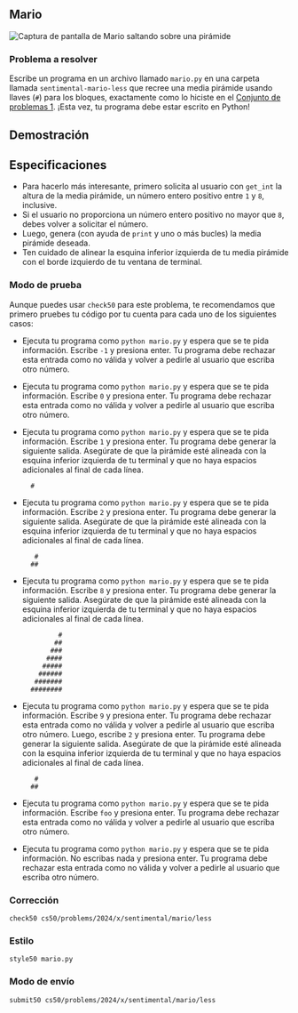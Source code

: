 ## Mario

![Captura de pantalla de Mario saltando sobre una pirámide](https://cs50.harvard.edu/x/2024/psets/6/mario/less/pyramid.png)

### Problema a resolver

Escribe un programa en un archivo llamado `mario.py` en una carpeta llamada `sentimental-mario-less` que recree una media pirámide usando llaves (`#`) para los bloques, exactamente como lo hiciste en el [Conjunto de problemas 1](../../../1/). ¡Esta vez, tu programa debe estar escrito en Python!

## Demostración

<script async="" data-autoplay="1" data-cols="100" data-loop="1" data-rows="12" id="asciicast-sUSilCTveD7JTV2lOZ7eIqKbo" src="https://asciinema.org/a/sUSilCTveD7JTV2lOZ7eIqKbo.js"></script>

## Especificaciones

- Para hacerlo más interesante, primero solicita al usuario con `get_int` la altura de la media pirámide, un número entero positivo entre `1` y `8`, inclusive.
- Si el usuario no proporciona un número entero positivo no mayor que `8`, debes volver a solicitar el número.
- Luego, genera (con ayuda de `print` y uno o más bucles) la media pirámide deseada.
- Ten cuidado de alinear la esquina inferior izquierda de tu media pirámide con el borde izquierdo de tu ventana de terminal.

### Modo de prueba

Aunque puedes usar `check50` para este problema, te recomendamos que primero pruebes tu código por tu cuenta para cada uno de los siguientes casos:

- Ejecuta tu programa como `python mario.py` y espera que se te pida información. Escribe `-1` y presiona enter. Tu programa debe rechazar esta entrada como no válida y volver a pedirle al usuario que escriba otro número.
- Ejecuta tu programa como `python mario.py` y espera que se te pida información. Escribe `0` y presiona enter. Tu programa debe rechazar esta entrada como no válida y volver a pedirle al usuario que escriba otro número.
- Ejecuta tu programa como `python mario.py` y espera que se te pida información. Escribe `1` y presiona enter. Tu programa debe generar la siguiente salida. Asegúrate de que la pirámide esté alineada con la esquina inferior izquierda de tu terminal y que no haya espacios adicionales al final de cada línea.

        #

- Ejecuta tu programa como `python mario.py` y espera que se te pida información. Escribe `2` y presiona enter. Tu programa debe generar la siguiente salida. Asegúrate de que la pirámide esté alineada con la esquina inferior izquierda de tu terminal y que no haya espacios adicionales al final de cada línea.

         #
        ##

- Ejecuta tu programa como `python mario.py` y espera que se te pida información. Escribe `8` y presiona enter. Tu programa debe generar la siguiente salida. Asegúrate de que la pirámide esté alineada con la esquina inferior izquierda de tu terminal y que no haya espacios adicionales al final de cada línea.

               #
              ##
             ###
            ####
           #####
          ######
         #######
        ########

- Ejecuta tu programa como `python mario.py` y espera que se te pida información. Escribe `9` y presiona enter. Tu programa debe rechazar esta entrada como no válida y volver a pedirle al usuario que escriba otro número. Luego, escribe `2` y presiona enter. Tu programa debe generar la siguiente salida. Asegúrate de que la pirámide esté alineada con la esquina inferior izquierda de tu terminal y que no haya espacios adicionales al final de cada línea.

         #
        ##

- Ejecuta tu programa como `python mario.py` y espera que se te pida información. Escribe `foo` y presiona enter. Tu programa debe rechazar esta entrada como no válida y volver a pedirle al usuario que escriba otro número.
- Ejecuta tu programa como `python mario.py` y espera que se te pida información. No escribas nada y presiona enter. Tu programa debe rechazar esta entrada como no válida y volver a pedirle al usuario que escriba otro número.

### Corrección

    check50 cs50/problems/2024/x/sentimental/mario/less

### Estilo

    style50 mario.py

### Modo de envío

    submit50 cs50/problems/2024/x/sentimental/mario/less